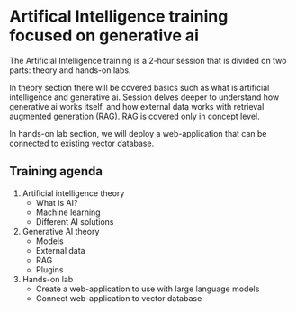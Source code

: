 # Artifical Intelligence training focused on generative ai

The Artificial Intelligence training is a 2-hour session that is divided on two parts: theory and hands-on labs. 

In theory section there will be covered basics such as what is artificial intelligence and generative ai. Session delves deeper to understand how generative ai works itself, and how external data works with retrieval augmented generation (RAG). RAG is covered only in concept level. 

In hands-on lab section, we will deploy a web-application that can be connected to existing vector database.

## Training agenda

1. Artificial intelligence theory
    - What is AI?
    - Machine learning
    - Different AI solutions 
2. Generative AI theory
    - Models
    - External data
    - RAG
    - Plugins 
3. Hands-on lab
    - Create a web-application to use with large language models
    - Connect web-application to vector database
